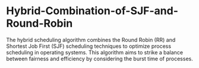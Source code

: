 # Hybrid-Combination-of-SJF-and-Round-Robin
The hybrid scheduling algorithm combines the Round Robin (RR) and Shortest Job First (SJF) scheduling techniques to optimize process scheduling in operating systems. This algorithm aims to strike a balance between fairness and efficiency by considering the burst time of processes.
